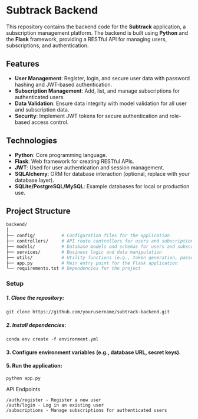 # Subtrack Backend

This repository contains the backend code for the **Subtrack** application, a subscription management platform. The backend is built using **Python** and the **Flask** framework, providing a RESTful API for managing users, subscriptions, and authentication.

## Features

- **User Management**: Register, login, and secure user data with password hashing and JWT-based authentication.
- **Subscription Management**: Add, list, and manage subscriptions for authenticated users.
- **Data Validation**: Ensure data integrity with model validation for all user and subscription data.
- **Security**: Implement JWT tokens for secure authentication and role-based access control.

## Technologies

- **Python**: Core programming language.
- **Flask**: Web framework for creating RESTful APIs.
- **JWT**: Used for user authentication and session management.
- **SQLAlchemy**: ORM for database interaction (optional, replace with your database layer).
- **SQLite/PostgreSQL/MySQL**: Example databases for local or production use.

## Project Structure

```bash
backend/
│
├── config/          # Configuration files for the application
├── controllers/     # API route controllers for users and subscriptions
├── models/          # Database models and schemas for users and subscriptions
├── services/        # Business logic and data manipulation
├── utils/           # Utility functions (e.g., token generation, password hashing)
├── app.py           # Main entry point for the Flask application
└── requirements.txt # Dependencies for the project
```

### Setup

##### 1. Clone the repository:
    git clone https://github.com/yourusername/subtrack-backend.git

##### 2. Install dependencies:

    conda env create -f environment.yml

#### 3. Configure environment variables (e.g., database URL, secret keys).

#### 5. Run the application:

    python app.py

API Endpoints

    /auth/register - Register a new user
    /auth/login - Log in an existing user
    /subscriptions - Manage subscriptions for authenticated users

